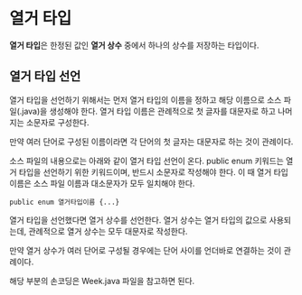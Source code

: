 # 열거 타입
**열거 타입**은 한정된 값인 **열거 상수** 중에서 하나의 상수를 저장하는 타입이다.

## 열거 타입 선언
열거 타입을 선언하기 위해서는 먼저 열거 타입의 이름을 정하고 해당 이름으로 소스 파일(.java)을 생성해야 한다. 열거 타입 이름은 관례적으로 첫 글자를 대문자로 하고 나머지는 소문자로 구성한다.

만약 여러 단어로 구성된 이름이라면 각 단어의 첫 글자는 대문자로 하는 것이 관례이다.

소스 파일의 내용으로는 아래와 같이 열거 타입 선언이 온다. public enum 키워드는 열거 타입을 선언하기 위한 키워드이며, 반드시 소문자로 작성해야 한다. 이 때 열거 타입 이름은 소스 파일 이름과 대소문자가 모두 일치해야 한다.

```public enum 열거타입이름 {...}```

열거 타입을 선언했다면 열거 상수를 선언한다. 열거 상수는 열거 타입의 값으로 사용되는데, 관례적으로 열거 상수는 모두 대문자로 작성한다.

만약 열거 상수가 여러 단어로 구성될 경우에는 단어 사이를 언더바로 연결하는 것이 관례이다.

해당 부분의 손코딩은 Week.java 파일을 참고하면 된다.
